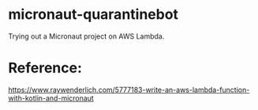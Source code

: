 # micronaut-quarantinebot
Trying out a Micronaut project on AWS Lambda.

# Reference:
https://www.raywenderlich.com/5777183-write-an-aws-lambda-function-with-kotlin-and-micronaut
